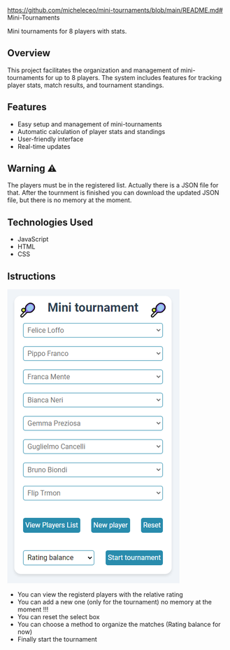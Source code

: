 https://github.com/micheleceo/mini-tournaments/blob/main/README.md# Mini-Tournaments

Mini tournaments for 8 players with stats.

## Overview

This project facilitates the organization and management of mini-tournaments for up to 8 players.
The system includes features for tracking player stats, match results, and tournament standings.

## Features

- Easy setup and management of mini-tournaments
- Automatic calculation of player stats and standings
- User-friendly interface
- Real-time updates

## Warning :warning:

The players must be in the registered list. Actually there is a JSON file for that.
After the tournment is finished you can download the updated JSON file,
but there is no memory at the moment.

## Technologies Used

- JavaScript
- HTML
- CSS

## Istructions
![Hone screen](/assets/screenshots/home-screen.png)

-  You can view the registerd players with the relative rating
-  You can add a new one (only for the tournament) no memory at the moment !!!
-  You can reset the select box
-  You can choose a method to organize the matches (Rating balance for now)
-  Finally start the tournament


  


